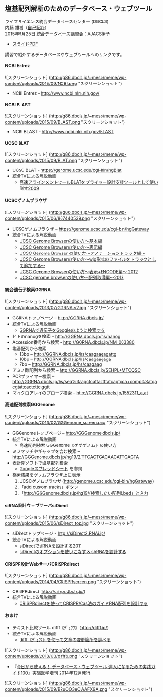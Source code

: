 塩基配列解析のためのデータベース・ウェブツール
---------------

ライフサイエンス統合データベースセンター (DBCLS)  
内藤 雄樹（[自己紹介](http://g86.dbcls.jp/~meso/meme/me)）  
2015年9月25日 統合データベース講習会：AJACS伊予

  - [スライドPDF](http://g86.dbcls.jp/~meso/meme/wp-content/uploads/2015/09/2015-09-25.AJACS_iyo.pdf)

講習で紹介するデータベースやウェブツールへのリンクです。

#### NCBI Entrez ####

![スクリーンショット]
(http://g86.dbcls.jp/~meso/meme/wp-content/uploads/2015/09/NCBI.png
"スクリーンショット")

  - NCBI Entrez - http://www.ncbi.nlm.nih.gov/

#### NCBI BLAST ####

![スクリーンショット]
(http://g86.dbcls.jp/~meso/meme/wp-content/uploads/2015/09/BLAST.png
"スクリーンショット")

  - NCBI BLAST - http://www.ncbi.nlm.nih.gov/BLAST

#### UCSC BLAT ####

![スクリーンショット]
(http://g86.dbcls.jp/~meso/meme/wp-content/uploads/2015/09/BLAT.png
"スクリーンショット")

  - UCSC BLAT - https://genome.ucsc.edu/cgi-bin/hgBlat
  - 統合TVによる解説動画
    - [高速アラインメントツールBLATをプライマー設計支援ツールとして使い倒す2009](http://togotv.dbcls.jp/20090619.html)

#### UCSCゲノムブラウザ ####

![スクリーンショット]
(http://g86.dbcls.jp/~meso/meme/wp-content/uploads/2015/06/867440539.png
"スクリーンショット")

  - UCSCゲノムブラウザ – https://genome.ucsc.edu/cgi-bin/hgGateway
  - 統合TVによる解説動画
    - [UCSC Genome Browserの使い方〜基本編](http://togotv.dbcls.jp/20091113.html)
    - [UCSC Genome Browserの使い方〜表示編](http://togotv.dbcls.jp/20091126.html)
    - [UCSC Genome Browser の使い方〜アノテーショントラック編〜](http://togotv.dbcls.jp/20100722.html)
    - [UCSC Genome Browserの使い方〜wig形式のファイルをトラックとして追加する〜](http://togotv.dbcls.jp/20120116.html)
    - [UCSC Genome Browserの使い方〜表示+ENCODE編〜 2012](http://togotv.dbcls.jp/20120528.html)
    - [UCSC genome browserの使い方～配列取得編～2013](http://togotv.dbcls.jp/20131113.html)


#### 統合遺伝子検索GGRNA ####

![スクリーンショット]
(http://g86.dbcls.jp/~meso/meme/wp-content/uploads/2013/07/GGRNA.v2.jpg
"スクリーンショット")

  - GGRNAトップページ – http://GGRNA.dbcls.jp/
  - 統合TVによる解説動画
    - [GGRNAで遺伝子をGoogleのように検索する](http://togotv.dbcls.jp/20120124.html)
  - ヒトのnanogを検索 – http://GGRNA.dbcls.jp/hs/nanog
  - Accession番号から検索 –  http://GGRNA.dbcls.jp/NM_003380
  - 塩基配列から検索
    - 13bp – http://GGRNA.dbcls.jp/hs/caagaagagattg
    - 10bp – http://GGRNA.dbcls.jp/hs/caagaagaga
    - 7bp – http://GGRNA.dbcls.jp/hs/caagaag
  - アミノ酸配列から検索 – http://GGRNA.dbcls.jp/SEHPL+MTCQSC
  - PCRプライマー検索 – http://GGRNA.dbcls.jp/hs/seq%3aagctcattactttatcagtgca+comp%3atgacgtattcactcttctggtt
  - マイクロアレイのプローブ検索 – http://GGRNA.dbcls.jp/1552311_a_at

#### 高速配列検索GGGenome ####

![スクリーンショット]
(http://g86.dbcls.jp/~meso/meme/wp-content/uploads/2013/02/GGGenome_screen.png
"スクリーンショット")

  - GGGenomeトップページ – http://GGGenome.dbcls.jp/
  - 統合TVによる解説動画
    - 高速配列検索 GGGenome《ゲゲゲノム》の使い方
  - ミスマッチやギャップを含む検索 – http://GGGenome.dbcls.jp/hg19/2/TTCACTGACAACATTGAGTA
  - 表計算ソフトで塩基配列検索
    - [Googleスプレッドシート](https://docs.google.com/spreadsheet/ccc?key=0AqoKv30zqpDbdHJpSFI1SzJOZmxjVkYzUXByMFhrWWc&usp=sharing#gid=0) を参照
  - 検索結果をゲノムブラウザ上に表示
    1. UCSCゲノムブラウザ (http://genome.ucsc.edu/cgi-bin/hgGateway)
    2. 「add custom tracks」ボタン
    3. 「http://GGGenome.dbcls.jp/hg19/(検索したい配列).bed」と入力


#### siRNA設計ウェブサーバsiDirect ####

![スクリーンショット]
(http://g86.dbcls.jp/~meso/meme/wp-content/uploads/2015/06/siDirect_top.jpg
"スクリーンショット")

  - siDirectトップページ - http://siDirect2.RNAi.jp/
  - 統合TVによる解説動画
    - [siDirectでsiRNAを設計する2011](http://togotv.dbcls.jp/20110606.html)
    - [siDirectのオプションを使いこなす & shRNAを設計する](http://togotv.dbcls.jp/20110712.html)

#### CRISPR設計WebサーバCRISPRdirect ####

![スクリーンショット]
(http://g86.dbcls.jp/~meso/meme/wp-content/uploads/2014/04/CRISPRscreen.png
"スクリーンショット")

  - CRISPRdirect (http://crispr.dbcls.jp/)
  - 統合TVによる解説動画
    - [CRISPRdirectを使ってCRISPR/Cas法のガイドRNA配列を設計する](http://togotv.dbcls.jp/20140412.html)

#### おまけ ####

  - テキスト比較ツール difff《ﾃﾞｭﾌﾌ》(http://difff.jp/)
  - 統合TVによる解説動画
    - [difff《ﾃﾞｭﾌﾌ》を使って文章の変更箇所を調べる](http://togotv.dbcls.jp/20130828.html)

![スクリーンショット]
(http://g86.dbcls.jp/~meso/meme/wp-content/uploads/2013/03/difff6.png
"スクリーンショット")

  - 『[今日から使える！ データベース・ウェブツール 達人になるための実践ガイド100](https://www.yodosha.co.jp/jikkenigaku/book/9784758103435/)』実験医学増刊 2014年12月発行

![スクリーンショット]
(http://g86.dbcls.jp/~meso/meme/wp-content/uploads/2015/09/B2uOQ3eCIAAFX9A.png
"スクリーンショット")
